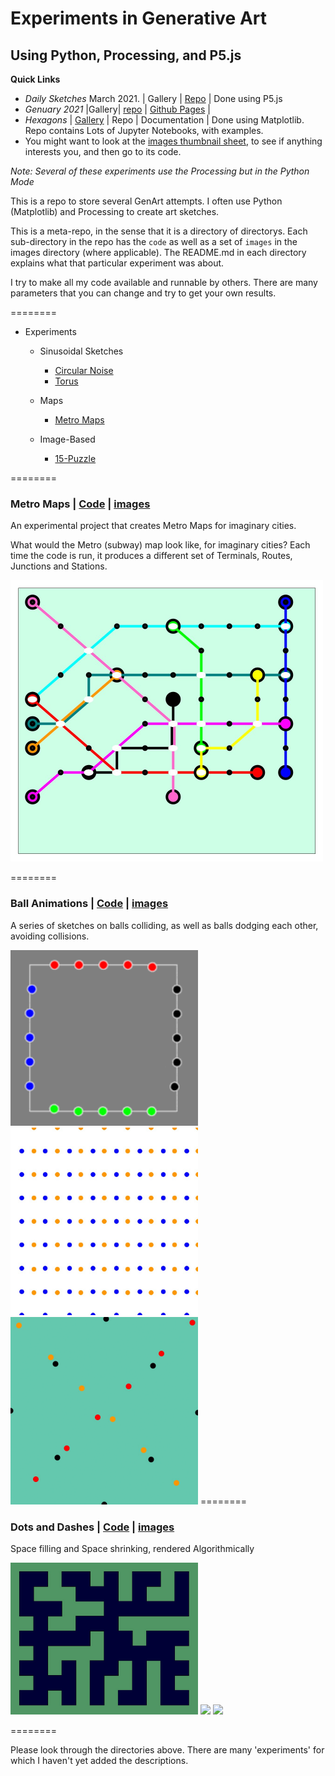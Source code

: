 
# Experiments in Generative Art
## Using Python, Processing, and P5.js

**Quick Links**
- *Daily Sketches* March 2021. | Gallery | [Repo](https://github.com/Ram-N/generative_art/tree/main/daily_sketches) | Done using P5.js
- *Genuary 2021* |Gallery| [repo](https://github.com/Ram-N/Genuary_2021) | [Github Pages](https://ram-n.github.io/Genuary_2021/) |
- *Hexagons* | [Gallery](https://ram-n.github.io/hexagons-gallery/) | Repo | Documentation | Done using Matplotlib. Repo contains Lots of Jupyter Notebooks, with examples.
- You might want to look at the [images thumbnail sheet](https://github.com/Ram-N/generative_art/blob/main/docs/contact_sheet.md), to see if anything interests you, and then go to its code.

*Note: Several of these experiments use the Processing but in the Python Mode*

This is a repo to store several GenArt attempts. I often use Python (Matplotlib) and Processing to create art sketches.

This is a meta-repo, in the sense that it is a directory of directorys. Each sub-directory in the repo has the `code` as well as a set of `images` in the images directory (where applicable). The README.md in each directory
explains what that particular experiment was about.

I try to make all my code available and runnable by others. There are many parameters that you can change and try to get your own results.

========

- Experiments

    - Sinusoidal Sketches
        - [Circular Noise](#Circular-Noise)
        - [Torus](#Torus)

    - Maps
        - [Metro Maps](#Metro-Maps)

    - Image-Based 
        - [15-Puzzle](#15-puzzle)


========


### Metro Maps | [Code](/metro_maps) | [images](metro_maps/images)

An experimental project that creates Metro Maps for imaginary cities.

What would the Metro (subway) map look like, for imaginary cities? Each time the code is run, it produces a
different set of Terminals, Routes, Junctions and Stations.

<img src="metro_maps/images/mm_5.jpg" width="500">

========

### Ball Animations | [Code](/ball_animations) | [images](ball_animations/images)

A series of sketches on balls colliding, as well as balls dodging each other, avoiding collisions.

<img src="ball_animations/trapeze_balls/images/trapeze_loop.gif" width="300">

<img src="ball_animations/ball_crossings/images/balls_blue_orange.gif" width="300">

<img src="ball_animations/ball_crossings/images/pinballs_steady.gif" width="300">
========

### Dots and Dashes | [Code](/dots_and_dashes) | [images](dots_and_dashes/images)

Space filling and Space shrinking, rendered Algorithmically

<img src="dots_and_dashes/images/BW_41.jpg" width="300">
<img src="dots_and_dashes/images/BW_1.gif" width="300">
<img src="dots_and_dashes/images/BW_2.gif" width="300">

========

Please look through the directories above. There are many 'experiments' for which I haven't yet added the descriptions.
